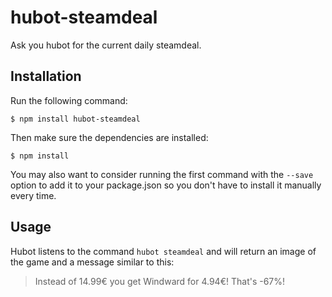 # hubot-steamdeal
Ask you hubot for the current daily steamdeal.
## Installation
Run the following command:
```
$ npm install hubot-steamdeal
```
Then make sure the dependencies are installed:
```
$ npm install
```
You may also want to consider running the first command with the `--save` option to add it to your package.json so you don't have to install it manually every time.
## Usage
Hubot listens to the command `hubot steamdeal` and will return an image of the game and a message similar to this:
> Instead of 14.99€ you get Windward for 4.94€! That's -67%!

